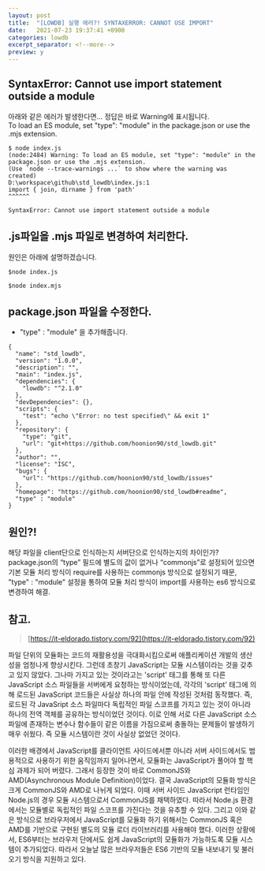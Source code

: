 ```yaml
---
layout: post
title:  "[LOWDB] 실행 에러?! SYNTAXERROR: CANNOT USE IMPORT"
date:   2021-07-23 19:37:41 +0900
categories: lowdb
excerpt_separator: <!--more-->
preview: y
---
```


## SyntaxError: Cannot use import statement outside a module

아래와 같은 에러가 발생한다면... 정답은 바로 Warning에 표시됩니다.  
To load an ES module, set "type": "module" in the package.json or use the .mjs extension.

<!--more-->

```
$ node index.js
(node:2484) Warning: To load an ES module, set "type": "module" in the package.json or use the .mjs extension.
(Use `node --trace-warnings ...` to show where the warning was created)
D:\workspace\github\std_lowdb\index.js:1
import { join, dirname } from 'path'
^^^^^^

SyntaxError: Cannot use import statement outside a module
```

## .js파일을 .mjs 파일로 변경하여 처리한다.

원인은 아래에 설명하겠습니다.

```
$node index.js
```

```
$node index.mjs
```

## package.json 파일을 수정한다.

-   "type" : "module" 을 추가해줍니다.

```
{
  "name": "std_lowdb",
  "version": "1.0.0",
  "description": "",
  "main": "index.js",
  "dependencies": {
    "lowdb": "^2.1.0"
  },
  "devDependencies": {},
  "scripts": {
    "test": "echo \"Error: no test specified\" && exit 1"
  },
  "repository": {
    "type": "git",
    "url": "git+https://github.com/hoonion90/std_lowdb.git"
  },
  "author": "",
  "license": "ISC",
  "bugs": {
    "url": "https://github.com/hoonion90/std_lowdb/issues"
  },
  "homepage": "https://github.com/hoonion90/std_lowdb#readme",
  "type" : "module"
}
```

## 원인?!

해당 파일을 client단으로 인식하는지 서버단으로 인식하는지의 차이인가?  
package.json의 “type” 필드에 별도의 값이 없거나 “commonjs”로 설정되어 있으면 기본 모듈 처리 방식이 require를 사용하는 commonjs 방식으로 설정되기 때문, "type" : "module" 설정을 통하여 모듈 처리 방식이 import를 사용하는 es6 방식으로 변경하여 해결.

## 참고.

> [https://it-eldorado.tistory.com/92](https://it-eldorado.tistory.com/92)

파일 단위의 모듈화는 코드의 재활용성을 극대화시킴으로써 애플리케이션 개발의 생산성을 엄청나게 향상시킨다. 그런데 초창기 JavaScript는 모듈 시스템이라는 것을 갖추고 있지 않았다. 그나마 가지고 있는 것이라고는 'script' 태그를 통해 또 다른 JavaScript 소스 파일들을 서버에게 요청하는 방식이었는데, 각각의 'script' 태그에 의해 로드된 JavaScript 코드들은 사실상 하나의 파일 안에 작성된 것처럼 동작했다. 즉, 로드된 각 JavaSript 소스 파일마다 독립적인 파일 스코프를 가지고 있는 것이 아니라 하나의 전역 객체를 공유하는 방식이었던 것이다. 이로 인해 서로 다른 JavaScript 소스 파일에 존재하는 변수나 함수들이 같은 이름을 가짐으로써 충돌하는 문제들이 발생하기 매우 쉬웠다. 즉 모듈 시스템이란 것이 사실상 없었던 것이다.

이러한 배경에서 JavaScript를 클라이언트 사이드에서뿐 아니라 서버 사이드에서도 범용적으로 사용하기 위한 움직임까지 일어나면서, 모듈화는 JavaScript가 풀어야 할 핵심 과제가 되어 버렸다. 그래서 등장한 것이 바로 CommonJS와 AMD(Asynchronous Module Definition)이었다. 결국 JavaScript의 모듈화 방식은 크게 CommonJS와 AMD로 나뉘게 되었다. 이때 서버 사이드 JavaScript 런타임인 Node.js의 경우 모듈 시스템으로서 CommonJS를 채택하였다. 따라서 Node.js 환경에서는 모듈별로 독립적인 파일 스코프를 가진다는 것을 유추할 수 있다. 그리고 이와 같은 방식으로 브라우저에서 JavaScript를 모듈화 하기 위해서는 CommonJS 혹은 AMD를 기반으로 구현된 별도의 모듈 로더 라이브러리를 사용해야 했다. 이러한 상황에서, ES6부터는 브라우저 단에서도 쉽게 JavaScript의 모듈화가 가능하도록 모듈 시스템이 추가되었다. 따라서 오늘날 많은 브라우저들은 ES6 기반의 모듈 내보내기 및 불러오기 방식을 지원하고 있다.